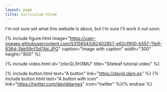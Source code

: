 ```yaml
---
layout: page
title: Curriculum Vitae
---
```


I'm not sure yet what this website is about, but I'm sure I'll work it out soon.

{% include figure.html image="https://user-images.githubusercontent.com/53156543/62402857-e62cf900-b557-11e9-836d-3bb59cf3d74d.JPG" caption="Image with caption" width="300" height="800" %}

{% include video.html id="zrkcGL5H3MU" title="Siteleaf tutorial video" %}

{% include button.html text="A button" link="https://david.darn.es" %}
{% include button.html text="A button with icon" link="https://twitter.com/daviddarnes" icon="twitter" %}{% endraw %}